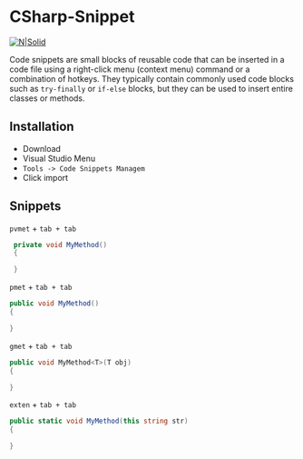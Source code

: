 # CSharp-Snippet


[![N|Solid](https://upload.wikimedia.org/wikipedia/commons/thumb/6/61/Visual_Studio_2017_logo_and_wordmark.svg/2000px-Visual_Studio_2017_logo_and_wordmark.svg.png)](https://docs.microsoft.com/pt-br/visualstudio/ide/code-snippets?view=vs-2017)

Code snippets are small blocks of reusable code that can be inserted in a code file using a right-click menu (context menu) command or a combination of hotkeys. They typically contain commonly used code blocks such as `try-finally` or `if-else` blocks, but they can be used to insert entire classes or methods.

## Installation

 - Download 
 - Visual Studio Menu 
 -  `Tools -> Code Snippets Managem`
 - Click import 

## Snippets

`pvmet` + `tab + tab`

 ```c#
  private void MyMethod()
  {

  }
```

`pmet` + `tab + tab`

 ```c#
public void MyMethod()
{

}
```

`gmet` + `tab + tab`

```c#
public void MyMethod<T>(T obj)
{

}
```

`exten` + `tab + tab`

```c#
public static void MyMethod(this string str)
{

}
```
